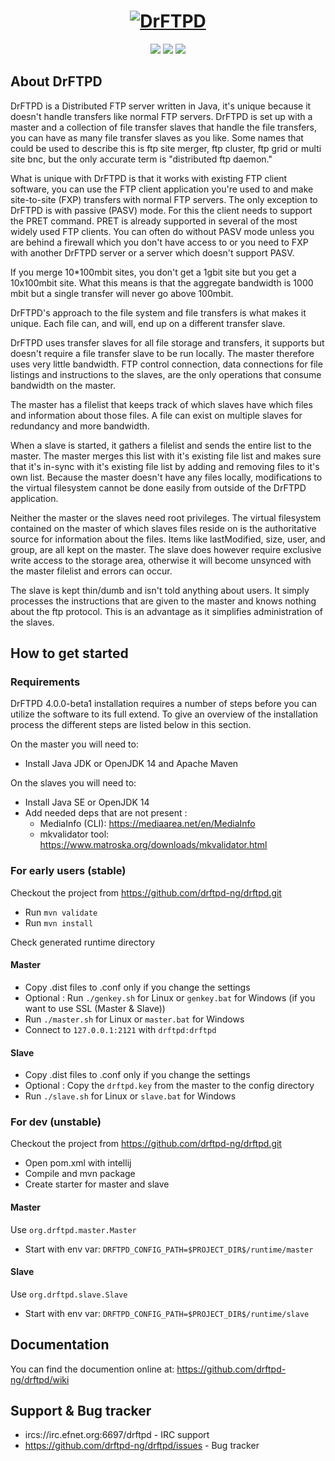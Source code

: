 <h1 align="center">
  <a href="http://drftpd.org/"><img src="http://drftpd.org/images/Drftpd-logo-4-resize.jpg" alt="DrFTPD"></a>
</h1>
<p align="center">
  <a href="https://circleci.com/gh/drftpd-ng" alt="Build"><img src="https://circleci.com/gh/drftpd-ng/drftpd/tree/master.svg?style=shield" /></a>
  <a href="http://drftpd.org/" alt="Website"><img src="https://img.shields.io/badge/website-drftpd.org-blue.svg" /></a>
  <a href="https://github.com/drftpd-ng/drftpd3/wiki/Documentation" alt="Documentation"><img src="https://img.shields.io/badge/Documentation-RTFM-orange.svg" /></a>
</p>

## About DrFTPD
DrFTPD is a Distributed FTP server written in Java, it's unique because it doesn't handle transfers like normal FTP servers.
DrFTPD is set up with a master and a collection of file transfer slaves that handle the file transfers, you can have as many file transfer slaves as you like.
Some names that could be used to describe this is ftp site merger, ftp cluster, ftp grid or multi site bnc, but the only accurate term is "distributed ftp daemon."

What is unique with DrFTPD is that it works with existing FTP client software, you can use the FTP client application you're used to and make site-to-site (FXP) transfers with normal FTP servers.
The only exception to DrFTPD is with passive (PASV) mode. For this the client needs to support the PRET command. PRET is already supported in several of the most widely used FTP clients.
You can often do without PASV mode unless you are behind a firewall which you don't have access to or you need to FXP with another DrFTPD server or a server which doesn't support PASV.

If you merge 10*100mbit sites, you don't get a 1gbit site but you get a 10x100mbit site. What this means is that the aggregate bandwidth is 1000 mbit but a single transfer will never go above 100mbit.

DrFTPD's approach to the file system and file transfers is what makes it unique. Each file can, and will, end up on a different transfer slave.

DrFTPD uses transfer slaves for all file storage and transfers, it supports but doesn't require a file transfer slave to be run locally.
The master therefore uses very little bandwidth. FTP control connection, data connections for file listings and instructions to the slaves, are the only operations that consume bandwidth on the master.

The master has a filelist that keeps track of which slaves have which files and information about those files. A file can exist on multiple slaves for redundancy and more bandwidth.

When a slave is started, it gathers a filelist and sends the entire list to the master.
The master merges this list with it's existing file list and makes sure that it's in-sync with it's existing file list by adding and removing files to it's own list.
Because the master doesn't have any files locally, modifications to the virtual filesystem cannot be done easily from outside of the DrFTPD application.

Neither the master or the slaves need root privileges. The virtual filesystem contained on the master of which slaves files reside on is the authoritative source for information about the files.
Items like lastModified, size, user, and group, are all kept on the master.
The slave does however require exclusive write access to the storage area, otherwise it will become unsynced with the master filelist and errors can occur.

The slave is kept thin/dumb and isn't told anything about users. It simply processes the instructions that are given to the master and knows nothing about the ftp protocol.
This is an advantage as it simplifies administration of the slaves.

## How to get started

### Requirements
DrFTPD 4.0.0-beta1 installation requires a number of steps before you can utilize the software to its full extend.
To give an overview of the installation process the different steps are listed below in this section.

On the master you will need to:
- Install Java JDK or OpenJDK 14 and Apache Maven

On the slaves you will need to:
- Install Java SE or OpenJDK 14 
- Add needed deps that are not present :
  - MediaInfo (CLI): https://mediaarea.net/en/MediaInfo
  - mkvalidator tool: https://www.matroska.org/downloads/mkvalidator.html

### For early users (stable)
Checkout the project from https://github.com/drftpd-ng/drftpd.git 

- Run `mvn validate`
- Run `mvn install`

Check generated runtime directory

#### Master
- Copy .dist files to .conf only if you change the settings
- Optional : Run `./genkey.sh` for Linux or `genkey.bat` for Windows (if you want to use SSL (Master & Slave))
- Run `./master.sh` for Linux or `master.bat` for Windows
- Connect to `127.0.0.1:2121` with `drftpd:drftpd`

#### Slave
- Copy .dist files to .conf only if you change the settings
- Optional : Copy the `drftpd.key` from the master to the config directory
- Run `./slave.sh` for Linux or `slave.bat` for Windows

### For dev (unstable)
Checkout the project from https://github.com/drftpd-ng/drftpd.git 
- Open pom.xml with intellij
- Compile and mvn package
- Create starter for master and slave

#### Master 
Use `org.drftpd.master.Master`

- Start with env var: `DRFTPD_CONFIG_PATH=$PROJECT_DIR$/runtime/master`

#### Slave 
Use `org.drftpd.slave.Slave`

- Start with env var: `DRFTPD_CONFIG_PATH=$PROJECT_DIR$/runtime/slave`

## Documentation
You can find the documention online at: https://github.com/drftpd-ng/drftpd/wiki

## Support & Bug tracker
- ircs://irc.efnet.org:6697/drftpd - IRC support
- https://github.com/drftpd-ng/drftpd/issues - Bug tracker
